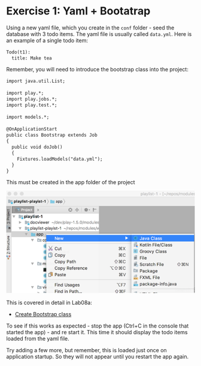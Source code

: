 # Exercise 1: Yaml + Bootatrap

Using a new yaml file, which you create in the `conf` folder - seed the database with 3 todo items. The yaml file is usually called `data.yml`. Here is an example of a single todo item:

~~~
Todo(t1):
  title: Make tea
~~~

Remember, you will need to introduce the bootstrap class into the project:

~~~
import java.util.List;

import play.*;
import play.jobs.*;
import play.test.*;

import models.*;

@OnApplicationStart
public class Bootstrap extends Job 
{ 
  public void doJob()
  {
    Fixtures.loadModels("data.yml");
  }
}
~~~

This must be created in the app folder of the project

![](img/02x.png)

This is covered in detail in Lab08a:

- [Create Bootstrap class](https://wit-hdip-comp-sci-2018.github.io/web-development/topic08-introducing-mvc/book-a-playlist-2/index.html#/03)

To see if this works as expected - stop the app (Ctrl+C in the console that started the app) - and re start it. This time it should display the todo items loaded from the yaml file.

Try adding a few more, but remember, this is loaded just once on application startup. So they will not appear until you restart the app again.
